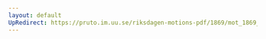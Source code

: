 ```yaml
---
layout: default
UpRedirect: https://pruto.im.uu.se/riksdagen-motions-pdf/1869/mot_1869__ak__211/mot_1869__ak__211-001.pdf
---
```

